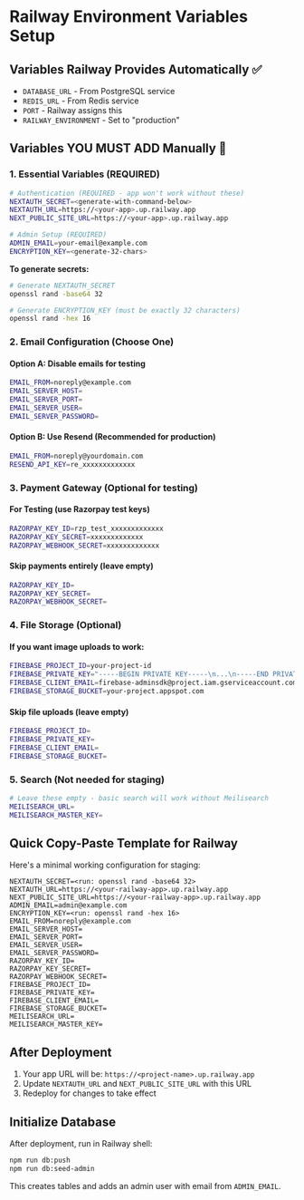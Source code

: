 # Railway Environment Variables Setup

## Variables Railway Provides Automatically ✅
- `DATABASE_URL` - From PostgreSQL service
- `REDIS_URL` - From Redis service  
- `PORT` - Railway assigns this
- `RAILWAY_ENVIRONMENT` - Set to "production"

## Variables YOU MUST ADD Manually 🔧

### 1. Essential Variables (REQUIRED)
```bash
# Authentication (REQUIRED - app won't work without these)
NEXTAUTH_SECRET=<generate-with-command-below>
NEXTAUTH_URL=https://<your-app>.up.railway.app
NEXT_PUBLIC_SITE_URL=https://<your-app>.up.railway.app

# Admin Setup (REQUIRED)
ADMIN_EMAIL=your-email@example.com
ENCRYPTION_KEY=<generate-32-chars>
```

**To generate secrets:**
```bash
# Generate NEXTAUTH_SECRET
openssl rand -base64 32

# Generate ENCRYPTION_KEY (must be exactly 32 characters)
openssl rand -hex 16
```

### 2. Email Configuration (Choose One)

#### Option A: Disable emails for testing
```bash
EMAIL_FROM=noreply@example.com
EMAIL_SERVER_HOST=
EMAIL_SERVER_PORT=
EMAIL_SERVER_USER=
EMAIL_SERVER_PASSWORD=
```

#### Option B: Use Resend (Recommended for production)
```bash
EMAIL_FROM=noreply@yourdomain.com
RESEND_API_KEY=re_xxxxxxxxxxxxx
```

### 3. Payment Gateway (Optional for testing)

#### For Testing (use Razorpay test keys)
```bash
RAZORPAY_KEY_ID=rzp_test_xxxxxxxxxxxxx
RAZORPAY_KEY_SECRET=xxxxxxxxxxxxx
RAZORPAY_WEBHOOK_SECRET=xxxxxxxxxxxxx
```

#### Skip payments entirely (leave empty)
```bash
RAZORPAY_KEY_ID=
RAZORPAY_KEY_SECRET=
RAZORPAY_WEBHOOK_SECRET=
```

### 4. File Storage (Optional)

#### If you want image uploads to work:
```bash
FIREBASE_PROJECT_ID=your-project-id
FIREBASE_PRIVATE_KEY="-----BEGIN PRIVATE KEY-----\n...\n-----END PRIVATE KEY-----\n"
FIREBASE_CLIENT_EMAIL=firebase-adminsdk@project.iam.gserviceaccount.com
FIREBASE_STORAGE_BUCKET=your-project.appspot.com
```

#### Skip file uploads (leave empty)
```bash
FIREBASE_PROJECT_ID=
FIREBASE_PRIVATE_KEY=
FIREBASE_CLIENT_EMAIL=
FIREBASE_STORAGE_BUCKET=
```

### 5. Search (Not needed for staging)
```bash
# Leave these empty - basic search will work without Meilisearch
MEILISEARCH_URL=
MEILISEARCH_MASTER_KEY=
```

## Quick Copy-Paste Template for Railway

Here's a minimal working configuration for staging:

```
NEXTAUTH_SECRET=<run: openssl rand -base64 32>
NEXTAUTH_URL=https://<your-railway-app>.up.railway.app
NEXT_PUBLIC_SITE_URL=https://<your-railway-app>.up.railway.app
ADMIN_EMAIL=admin@example.com
ENCRYPTION_KEY=<run: openssl rand -hex 16>
EMAIL_FROM=noreply@example.com
EMAIL_SERVER_HOST=
EMAIL_SERVER_PORT=
EMAIL_SERVER_USER=
EMAIL_SERVER_PASSWORD=
RAZORPAY_KEY_ID=
RAZORPAY_KEY_SECRET=
RAZORPAY_WEBHOOK_SECRET=
FIREBASE_PROJECT_ID=
FIREBASE_PRIVATE_KEY=
FIREBASE_CLIENT_EMAIL=
FIREBASE_STORAGE_BUCKET=
MEILISEARCH_URL=
MEILISEARCH_MASTER_KEY=
```

## After Deployment

1. Your app URL will be: `https://<project-name>.up.railway.app`
2. Update `NEXTAUTH_URL` and `NEXT_PUBLIC_SITE_URL` with this URL
3. Redeploy for changes to take effect

## Initialize Database

After deployment, run in Railway shell:

```bash
npm run db:push
npm run db:seed-admin
```

This creates tables and adds an admin user with email from `ADMIN_EMAIL`.